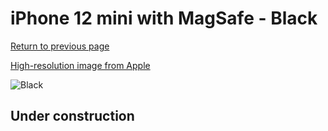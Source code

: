 # iPhone 12 mini with MagSafe - Black

[Return to previous page](/iphone_12)

[High-resolution image from Apple](https://store.storeimages.cdn-apple.com/8756/as-images.apple.com/is/MHKX3?wid=4500&hei=4500&fmt=png)

<div style="width: 500px"><img src="/almost_uncompressed/MHKX3.webp" alt="Black"></div>

## Under construction
